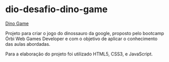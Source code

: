 # dio-desafio-dino-game

[Dino Game](https://marcelogomes90.github.io/dio-desafio-dino-game/)

Projeto para criar o jogo do dinossauro da google, proposto pelo bootcamp Órbi Web Games Developer e com o objetivo de aplicar o conhecimento das aulas abordadas.

Para a elaboração do projeto foi utilizado HTML5, CSS3, e JavaScript.
